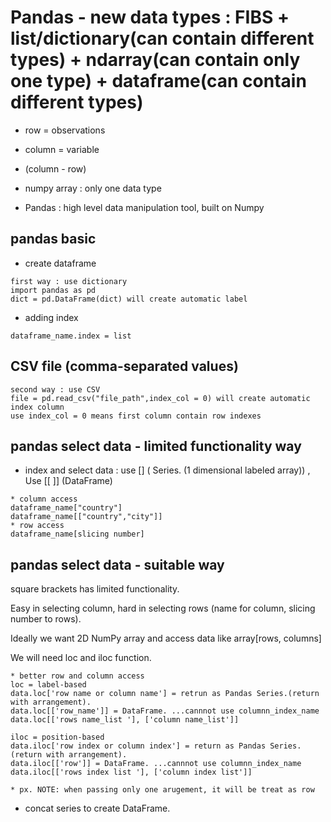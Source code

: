 # Pandas - new data types : FIBS + list/dictionary(can contain different types) + ndarray(can contain only one type) + dataframe(can contain different types) 
* row = observations
* column = variable
* (column - row)

* numpy array : only one data type
* Pandas : high level data manipulation tool, built on Numpy

## pandas basic

* create dataframe
```
first way : use dictionary
import pandas as pd 
dict = pd.DataFrame(dict) will create automatic label
```
* adding index 
```
dataframe_name.index = list
```
## CSV file (comma-separated values)
```
second way : use CSV
file = pd.read_csv("file_path",index_col = 0) will create automatic index column
use index_col = 0 means first column contain row indexes
```

## pandas select data - limited functionality way 
* index and select data : use [] ( Series. (1 dimensional labeled array)) , Use [[ ]] (DataFrame)
```
* column access
dataframe_name["country"]
dataframe_name[["country","city"]]
* row access
dataframe_name[slicing number]
```


## pandas select data - suitable way 

square brackets has limited functionality.

Easy in selecting column, hard in selecting rows (name for column, slicing number to rows).

Ideally we want 2D NumPy array and access data like array[rows, columns]

We will need loc and iloc function. 

```
* better row and column access
loc = label-based
data.loc['row name or column name'] = retrun as Pandas Series.(return with arrangement).
data.loc[['row_name']] = DataFrame. ...cannnot use columnn_index_name
data.loc[['rows name_list '], ['column name_list']]

iloc = position-based
data.iloc['row index or column index'] = return as Pandas Series.(return with arrangement).
data.iloc[['row']] = DataFrame. ...cannnot use columnn_index_name
data.iloc[['rows index list '], ['column index list']]

* px. NOTE: when passing only one arugement, it will be treat as row
```
* concat series to create DataFrame.







